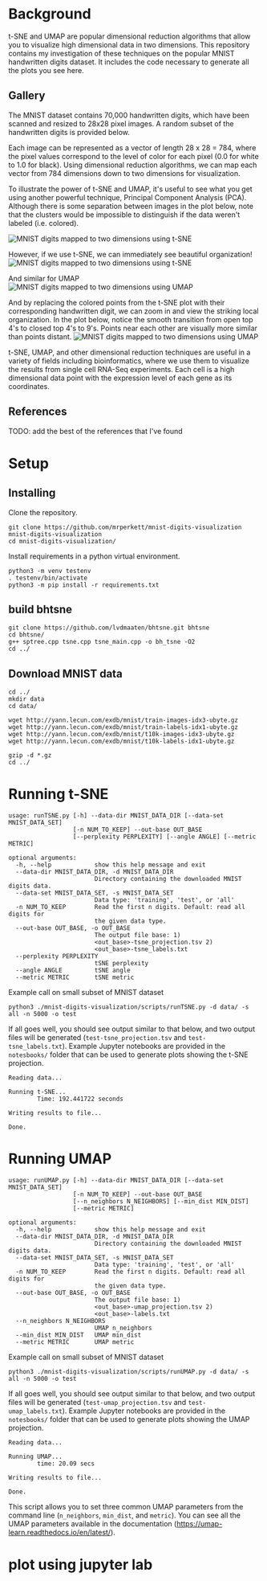 # Background
t-SNE and UMAP are popular dimensional reduction algorithms that allow you to visualize high dimensional data in two dimensions.  This repository contains my investigation of these techniques on the popular MNIST handwritten digits dataset.  It includes the code necessary to generate all the plots you see here.

## Gallery
The MNIST dataset contains 70,000 handwritten digits, which have been scanned and resized to 28x28 pixel images.  A random subset of the handwritten digits is provided below. 

Each image can be represented as a vector of length 28 x 28 = 784, where the pixel values correspond to the level of color for each pixel (0.0 for white to 1.0 for black).  Using dimensional reduction algorithms, we can map each vector from 784 dimensions down to two dimensions for visualization.

To illustrate the power of t-SNE and UMAP, it's useful to see what you get using another powerful technique, Principal Component Analysis (PCA).  Although there is some separation between images in the plot below, note that the clusters would be impossible to distinguish if the data weren't labeled (i.e. colored).

![MNIST digits mapped to two dimensions using t-SNE](/images/MNIST-PCA_mapping_color.png)


However, if we use t-SNE, we can immediately see beautiful organization!
![MNIST digits mapped to two dimensions using t-SNE](/images/MNIST-tSNE_mapping.png)

And similar for UMAP
![MNIST digits mapped to two dimensions using UMAP](/images/MNIST-UMAP_mapping.png)

And by replacing the colored points from the t-SNE plot with their corresponding handwritten digit, we can zoom in and view the striking local organization.  In the plot below, notice the smooth transition from open top 4's to closed top 4's to 9's.  Points near each other are visually more similar than points distant.
![MNIST digits mapped to two dimensions using UMAP](/images/MNIST-tSNE-zoom_in_fours_and_nines.png)

t-SNE, UMAP, and other dimensional reduction techniques are useful in a variety of fields including bioinformatics, where we use them to  visualize the results from single cell RNA-Seq experiments.  Each cell is a high dimensional data point with the expression level of each gene as its coordinates.

## References
TODO: add the best of the references that I've found


# Setup
## Installing
Clone the repository.
```
git clone https://github.com/mrperkett/mnist-digits-visualization mnist-digits-visualization
cd mnist-digits-visualization/
```

Install requirements in a python virtual environment.
```
python3 -m venv testenv
. testenv/bin/activate
python3 -m pip install -r requirements.txt
```

## build bhtsne
```
git clone https://github.com/lvdmaaten/bhtsne.git bhtsne
cd bhtsne/
g++ sptree.cpp tsne.cpp tsne_main.cpp -o bh_tsne -O2
cd ../
```

## Download MNIST data
```
cd ../
mkdir data
cd data/

wget http://yann.lecun.com/exdb/mnist/train-images-idx3-ubyte.gz
wget http://yann.lecun.com/exdb/mnist/train-labels-idx1-ubyte.gz
wget http://yann.lecun.com/exdb/mnist/t10k-images-idx3-ubyte.gz
wget http://yann.lecun.com/exdb/mnist/t10k-labels-idx1-ubyte.gz

gzip -d *.gz
cd ../
```

# Running t-SNE
```
usage: runTSNE.py [-h] --data-dir MNIST_DATA_DIR [--data-set MNIST_DATA_SET]
                  [-n NUM_TO_KEEP] --out-base OUT_BASE
                  [--perplexity PERPLEXITY] [--angle ANGLE] [--metric METRIC]

optional arguments:
  -h, --help            show this help message and exit
  --data-dir MNIST_DATA_DIR, -d MNIST_DATA_DIR
                        Directory containing the downloaded MNIST digits data.
  --data-set MNIST_DATA_SET, -s MNIST_DATA_SET
                        Data type: 'training', 'test', or 'all'
  -n NUM_TO_KEEP        Read the first n digits. Default: read all digits for
                        the given data type.
  --out-base OUT_BASE, -o OUT_BASE
                        The output file base: 1)
                        <out_base>-tsne_projection.tsv 2)
                        <out_base>-tsne_labels.txt
  --perplexity PERPLEXITY
                        tSNE perplexity
  --angle ANGLE         tSNE angle
  --metric METRIC       tSNE metric
```

Example call on small subset of MNIST dataset
```
python3 ./mnist-digits-visualization/scripts/runTSNE.py -d data/ -s all -n 5000 -o test
```

If all goes well, you should see output similar to that below, and two output files will be generated (`test-tsne_projection.tsv` and `test-tsne_labels.txt`).  Example Jupyter notebooks are provided in the `notesbooks/` folder that can be used to generate plots showing the t-SNE projection.
```
Reading data...

Running t-SNE...
        Time: 192.441722 seconds

Writing results to file...

Done.
```


# Running UMAP
```
usage: runUMAP.py [-h] --data-dir MNIST_DATA_DIR [--data-set MNIST_DATA_SET]
                  [-n NUM_TO_KEEP] --out-base OUT_BASE
                  [--n_neighbors N_NEIGHBORS] [--min_dist MIN_DIST]
                  [--metric METRIC]

optional arguments:
  -h, --help            show this help message and exit
  --data-dir MNIST_DATA_DIR, -d MNIST_DATA_DIR
                        Directory containing the downloaded MNIST digits data.
  --data-set MNIST_DATA_SET, -s MNIST_DATA_SET
                        Data type: 'training', 'test', or 'all'
  -n NUM_TO_KEEP        Read the first n digits. Default: read all digits for
                        the given data type.
  --out-base OUT_BASE, -o OUT_BASE
                        The output file base: 1)
                        <out_base>-umap_projection.tsv 2)
                        <out_base>-labels.txt
  --n_neighbors N_NEIGHBORS
                        UMAP n_neighbors
  --min_dist MIN_DIST   UMAP min_dist
  --metric METRIC       UMAP metric
```

Example call on small subset of MNIST dataset
```
python3 ./mnist-digits-visualization/scripts/runUMAP.py -d data/ -s all -n 5000 -o test
```

If all goes well, you should see output similar to that below, and two output files will be generated (`test-umap_projection.tsv` and `test-umap_labels.txt`).  Example Jupyter notebooks are provided in the `notesbooks/` folder that can be used to generate plots showing the UMAP projection.
```
Reading data...

Running UMAP...
        time: 20.09 secs

Writing results to file...

Done.
```

This script allows you to set three common UMAP parameters from the command line (`n_neighbors`, `min_dist`, and `metric`).  You can see all the UMAP parameters available in the documentation (https://umap-learn.readthedocs.io/en/latest/).


# plot using jupyter lab
